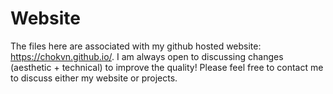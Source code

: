 # Website

The files here are associated with my github hosted website: https://chokvn.github.io/.
I am always open to discussing changes (aesthetic + technical) to improve the quality!
Please feel free to contact me to discuss either my website or projects.
